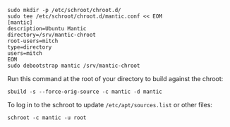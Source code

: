 
```
sudo mkdir -p /etc/schroot/chroot.d/
sudo tee /etc/schroot/chroot.d/mantic.conf << EOM
[mantic]
description=Ubuntu Mantic
directory=/srv/mantic-chroot
root-users=mitch
type=directory
users=mitch
EOM
sudo debootstrap mantic /srv/mantic-chroot
```
Run this command at the root of your directory to build against the chroot:
```
sbuild -s --force-orig-source -c mantic -d mantic
```
To log in to the schroot to update `/etc/apt/sources.list` or other files:
```
schroot -c mantic -u root
```
